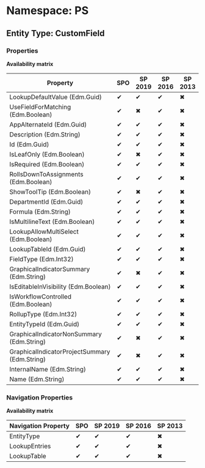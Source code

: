 # Namespace: PS
## Entity Type: CustomField

### Properties

**Availability matrix**

Property | SPO | SP 2019 | SP 2016 | SP 2013
----------|-----|---------|---------|--------
LookupDefaultValue (Edm.Guid) | ✔ | ✔ | ✔ | ✖
UseFieldForMatching (Edm.Boolean) | ✔ | ✖ | ✔ | ✖
AppAlternateId (Edm.Guid) | ✔ | ✔ | ✔ | ✖
Description (Edm.String) | ✔ | ✔ | ✔ | ✖
Id (Edm.Guid) | ✔ | ✔ | ✔ | ✖
IsLeafOnly (Edm.Boolean) | ✔ | ✖ | ✔ | ✖
IsRequired (Edm.Boolean) | ✔ | ✔ | ✔ | ✖
RollsDownToAssignments (Edm.Boolean) | ✔ | ✔ | ✔ | ✖
ShowToolTip (Edm.Boolean) | ✔ | ✖ | ✔ | ✖
DepartmentId (Edm.Guid) | ✔ | ✔ | ✔ | ✖
Formula (Edm.String) | ✔ | ✔ | ✔ | ✖
IsMultilineText (Edm.Boolean) | ✔ | ✔ | ✔ | ✖
LookupAllowMultiSelect (Edm.Boolean) | ✔ | ✔ | ✔ | ✖
LookupTableId (Edm.Guid) | ✔ | ✔ | ✔ | ✖
FieldType (Edm.Int32) | ✔ | ✔ | ✔ | ✖
GraphicalIndicatorSummary (Edm.String) | ✔ | ✖ | ✔ | ✖
IsEditableInVisibility (Edm.Boolean) | ✔ | ✔ | ✔ | ✖
IsWorkflowControlled (Edm.Boolean) | ✔ | ✔ | ✔ | ✖
RollupType (Edm.Int32) | ✔ | ✔ | ✔ | ✖
EntityTypeId (Edm.Guid) | ✔ | ✔ | ✔ | ✖
GraphicalIndicatorNonSummary (Edm.String) | ✔ | ✖ | ✔ | ✖
GraphicalIndicatorProjectSummary (Edm.String) | ✔ | ✖ | ✔ | ✖
InternalName (Edm.String) | ✔ | ✔ | ✔ | ✖
Name (Edm.String) | ✔ | ✔ | ✔ | ✖

### Navigation Properties

**Availability matrix**

Navigation Property | SPO | SP 2019 | SP 2016 | SP 2013
----------|-----|---------|---------|--------
EntityType | ✔ | ✔ | ✔ | ✖
LookupEntries | ✔ | ✔ | ✔ | ✖
LookupTable | ✔ | ✔ | ✔ | ✖
